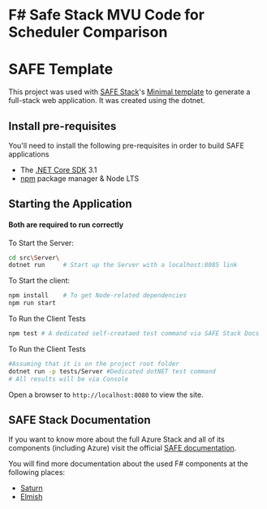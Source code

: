 # F# Safe Stack MVU Code for Scheduler Comparison
# SAFE Template
This project was used with [SAFE Stack](https://safe-stack.github.io/)'s [Minimal template](https://safe-stack.github.io/docs/template-overview/)  to generate a full-stack web application. It was created using the dotnet.

## Install pre-requisites
You'll need to install the following pre-requisites in order to build SAFE applications

* The [.NET Core SDK](https://www.microsoft.com/net/download) 3.1
* [npm](https://nodejs.org/en/download/) package manager & Node LTS

## Starting the Application
#### Both are required to run correctly
To Start the Server:
```bash
cd src\Server\
dotnet run     # Start up the Server with a localhost:8085 link
```

To Start the client:
```bash
npm install    # To get Node-related dependencies
npm run start
```

To Run the Client Tests
```bash
npm test # A dedicated self-creataed test command via SAFE Stack Docs
```

To Run the Client Tests
```bash
#Assuming that it is on the project root folder
dotnet run -p tests/Server #Dedicated dotNET test command
# All results will be via Console
```

Open a browser to `http://localhost:8080` to view the site.

## SAFE Stack Documentation
If you want to know more about the full Azure Stack and all of its components (including Azure) visit the official [SAFE documentation](https://safe-stack.github.io/docs/).

You will find more documentation about the used F# components at the following places:
* [Saturn](https://saturnframework.org/docs/)
* [Elmish](https://elmish.github.io/elmish/)
